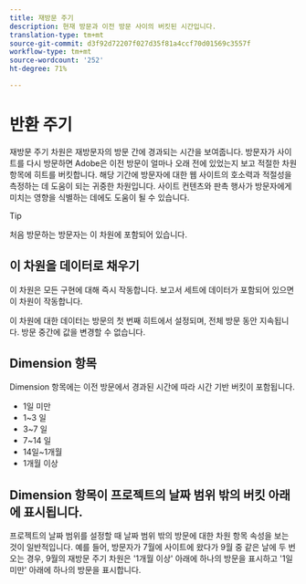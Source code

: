```yaml
---
title: 재방문 주기
description: 현재 방문과 이전 방문 사이의 버킷된 시간입니다.
translation-type: tm+mt
source-git-commit: d3f92d72207f027d35f81a4ccf70d01569c3557f
workflow-type: tm+mt
source-wordcount: '252'
ht-degree: 71%

---
```



# 반환 주기

재방문 주기 차원은 재방문자의 방문 간에 경과되는 시간을 보여줍니다. 방문자가 사이트를 다시 방문하면 Adobe은 이전 방문이 얼마나 오래 전에 있었는지 보고 적절한 차원 항목에 히트를 버킷합니다. 해당 기간에 방문자에 대한 웹 사이트의 호소력과 적절성을 측정하는 데 도움이 되는 귀중한 차원입니다. 사이트 컨텐츠와 판촉 행사가 방문자에게 미치는 영향을 식별하는 데에도 도움이 될 수 있습니다.

>[!TIP]
>
>처음 방문하는 방문자는 이 차원에 포함되어 있습니다.

## 이 차원을 데이터로 채우기

이 차원은 모든 구현에 대해 즉시 작동합니다. 보고서 세트에 데이터가 포함되어 있으면 이 차원이 작동합니다.

이 차원에 대한 데이터는 방문의 첫 번째 히트에서 설정되며, 전체 방문 동안 지속됩니다. 방문 중간에 값을 변경할 수 없습니다.

## Dimension 항목

Dimension 항목에는 이전 방문에서 경과된 시간에 따라 시간 기반 버킷이 포함됩니다.

* 1일 미만
* 1~3 일
* 3~7 일
* 7~14 일
* 14일~1개월
* 1개월 이상

## Dimension 항목이 프로젝트의 날짜 범위 밖의 버킷 아래에 표시됩니다.

프로젝트의 날짜 범위를 설정할 때 날짜 범위 밖의 방문에 대한 차원 항목 속성을 보는 것이 일반적입니다. 예를 들어, 방문자가 7월에 사이트에 왔다가 9월 중 같은 날에 두 번 오는 경우, 9월의 재방문 주기 차원은 &#39;1개월 이상&#39; 아래에 하나의 방문을 표시하고 &#39;1일 미만&#39; 아래에 하나의 방문을 표시합니다.